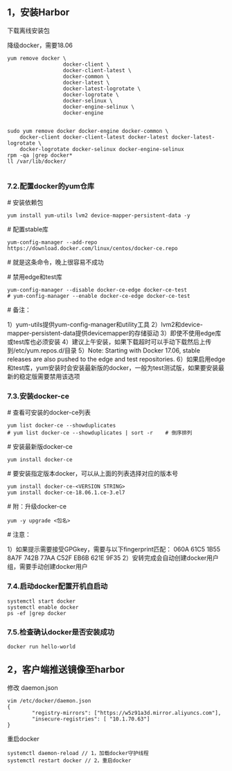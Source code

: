## 1，安装Harbor

下载离线安装包



降级docker，需要18.06

````shell
yum remove docker \
                  docker-client \
                  docker-client-latest \
                  docker-common \
                  docker-latest \
                  docker-latest-logrotate \
                  docker-logrotate \
                  docker-selinux \
                  docker-engine-selinux \
                  docker-engine
                  
                  
sudo yum remove docker docker-engine docker-common \
    docker-client docker-client-latest docker-latest docker-latest-logrotate \
    docker-logrotate docker-selinux docker-engine-selinux
rpm -qa |grep docker*
ll /var/lib/docker/


````

### 7.2.配置docker的yum仓库

\# 安装依赖包

```
yum install yum-utils lvm2 device-mapper-persistent-data -y
```

\# 配置stable库

```
yum-config-manager --add-repo https://download.docker.com/linux/centos/docker-ce.repo
```

\# 就是这条命令，晚上很容易不成功

\# 禁用edge和test库

```
yum-config-manager --disable docker-ce-edge docker-ce-test
# yum-config-manager --enable docker-ce-edge docker-ce-test
```

\# 备注：

1）yum-utils提供yum-config-manager和utility工具
2）lvm2和device-mapper-persistent-data提供devicemapper的存储驱动
3）即使不使用edge库或test库也必须安装
4）建议上午安装，如果下载超时可以手动下载然后上传到/etc/yum.repos.d/目录
5）Note: Starting with Docker 17.06, stable releases are also pushed to the edge and test repositories.
6）如果启用edge和test库，yum安装时会安装最新版的docker，一般为test测试版，如果要安装最新的稳定版需要禁用该选项



### 7.3.安装docker-ce

\# 查看可安装的docker-ce列表

```
yum list docker-ce --showduplicates
# yum list docker-ce --showduplicates | sort -r    # 倒序排列
```

\# 安装最新版docker-ce

```
yum install docker-ce
```

\# 要安装指定版本docker，可以从上面的列表选择对应的版本号

```
yum install docker-ce-<VERSION STRING>
yum install docker-ce-18.06.1.ce-3.el7
```

\# 附：升级docker-ce

```
yum -y upgrade <包名>
```

\# 注意：

1）如果提示需要接受GPGkey，需要与以下fingerprint匹配：
060A 61C5 1B55 8A7F 742B 77AA C52F EB6B 621E 9F35
2）安转完成会自动创建docker用户组，需要手动创建docker用户



### 7.4.启动docker配置开机自启动

```
systemctl start docker
systemctl enable docker
ps -ef |grep docker
```



### 7.5.检查确认docker是否安装成功

```
docker run hello-world
```



## 2，客户端推送镜像至harbor

修改 daemon.json

````shell
vim /etc/docker/daemon.json
{
        "registry-mirrors": ["https://w5z91a3d.mirror.aliyuncs.com"],
        "insecure-registries": [ "10.1.70.63"]
}
````

重启docker

````shell
systemctl daemon-reload // 1，加载docker守护线程
systemctl restart docker // 2，重启docker
````

